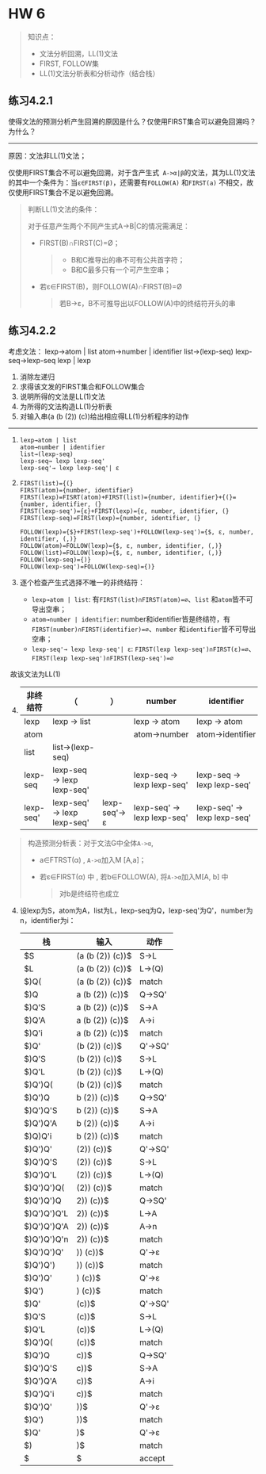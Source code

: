 # HW 6

> 知识点：
>
> - 文法分析回溯，LL(1)文法
> - FIRST, FOLLOW集
> - LL(1)文法分析表和分析动作（结合栈）

## 练习4.2.1

使得文法的预测分析产生回溯的原因是什么？仅使用FIRST集合可以避免回溯吗？为什么？

---

原因：文法非LL(1)文法；

仅使用FIRST集合不可以避免回溯，对于含产生式`` A->α|β``的文法，其为LL(1)文法的其中一个条件为：当`ε∈FIRST(β)`，还需要有`FOLLOW(A)` 和`FIRST(a)` 不相交，故仅使用FIRST集合不足以避免回溯。

> 判断LL(1)文法的条件：
>
> 对于任意产生两个不同产生式A->B|C的情况需满足：
>
> - FIRST(B)∩FIRST(C)=Ø；
>
>   > - B和C推导出的串不可有公共首字符；
>   > - B和C最多只有一个可产生空串；
>
> - 若ε∈FIRST(B)，则FOLLOW(A)∩FIRST(B)=Ø
>
>   > 若B->ε，B不可推导出以FOLLOW(A)中的终结符开头的串

## 练习4.2.2

考虑文法：
    lexp→atom | list
	atom→number | identifier
	list→(lexp-seq)
	lexp-seq→lexp-seq lexp | lexp

1. 消除左递归
2. 求得该文发的FIRST集合和FOLLOW集合
3. 说明所得的文法是LL(1)文法
4. 为所得的文法构造LL(1)分析表
5. 对输入串(a (b (2)) (c))给出相应得LL(1)分析程序的动作

---

1. ```
   lexp→atom | list
   atom→number | identifier
   list→(lexp-seq)
   lexp-seq→ lexp lexp-seq'
   lexp-seq'→ lexp lexp-seq'| ε
   ```

2. ```
   FIRST(list)={(}
   FIRST(atom)={number, identifier}
   FIRST(lexp)=FISRT(atom)+FIRST(list)={number, identifier}+{(}= {number, identifier, (}
   FIRST(lexp-seq')={ε}+FIRST(lexp)={ε, number, identifier, (}
   FIRST(lexp-seq)=FIRST(lexp)={number, identifier, (}
   ```
   
   ```
   FOLLOW(lexp)={$}+FIRST(lexp-seq')+FOLLOW(lexp-seq')={$, ε, number, identifier, (,)}
   FOLLOW(atom)=FOLLOW(lexp)={$, ε, number, identifier, (,)}
   FOLLOW(list)=FOLLOW(lexp)={$, ε, number, identifier, (,)}
   FOLLOW(lexp-seq)={)}
   FOLLOW(lexp-seq')=FOLLOW(lexp-seq)={)}
   ```
	
	


3. 逐个检查产生式选择不唯一的非终结符：
   - `lexp→atom | list`:
     有`FIRST(list)∩FIRST(atom)=∅`、`list` 和`atom`皆不可导出空串；
   - `atom→number | identifier`: 
     number和identifier皆是终结符，有`FIRST(number)∩FIRST(identifier)=∅`、`number` 和`identifier`皆不可导出空串；
   - `lexp-seq'→ lexp lexp-seq'| ε`:
     `FIRST(lexp lexp-seq')∩FIRST(ε)=∅`、`FIRST(lexp lexp-seq')∩FIRST(lexp-seq')=∅`

​		故该文法为LL(1)

4. | 非终结符  | （                         | ）           | number                     | identifier                 | $    |
   | --------- | -------------------------- | ------------ | -------------------------- | -------------------------- | ---- |
   | lexp      | lexp → list                |              | lexp → atom                | lexp → atom                |      |
   | atom      |                            |              | atom→number                | atom→identifier            |      |
   | list      | list→(lexp-seq)            |              |                            |                            |      |
   | lexp-seq  | lexp-seq → lexp lexp-seq'  |              | lexp-seq → lexp lexp-seq'  | lexp-seq → lexp lexp-seq'  |      |
   | lexp-seq' | lexp-seq' → lexp lexp-seq' | lexp-seq'→ ε | lexp-seq' → lexp lexp-seq' | lexp-seq' → lexp lexp-seq' |      |
   
   

>  构造预测分析表：对于文法G中全体`A->α`, 
>
> - a∈FTRST(α)  , `A->α`加入M [A,a]；
>
> - 若ε∈FIRST(α) 中 , 若b∈FOLLOW(A), 将`A->α`加入M[A, b] 中
>
>   > 对b是终结符也成立

4. 设lexp为S，atom为A，list为L，lexp-seq为Q，lexp-seq'为Q'，number为n，identifier为i：
   
   
   | 栈          | 输入             | 动作    |
   | ----------- | ---------------- | ------- |
   | \$S          | (a (b (2)) (c))\$ | S->L    |
   | \$L          | (a (b (2)) (c))\$ | L->(Q)  |
   | \$)Q(        | (a (b (2)) (c))\$ | match   |
   | \$)Q         | a (b (2)) (c))\$  | Q->SQ'  |
   | \$)Q'S       | a (b (2)) (c))\$  | S->A    |
   | \$)Q'A       | a (b (2)) (c))\$  | A->i    |
   | \$)Q'i       | a (b (2)) (c))\$  | match   |
   | \$)Q'        | (b (2)) (c))\$    | Q'->SQ' |
   | \$)Q'S       | (b (2)) (c))\$    | S->L    |
   | \$)Q'L       | (b (2)) (c))\$    | L->(Q)  |
   | \$)Q')Q(     | (b (2)) (c))\$    | match   |
   | \$)Q')Q      | b (2)) (c))\$     | Q->SQ'  |
   | \$)Q')Q'S    | b (2)) (c))\$     | S->A    |
   | \$)Q')Q'A    | b (2)) (c))\$     | A->i    |
   | \$)Q)Q'i     | b (2)) (c))\$     | match   |
   | \$)Q')Q'     | (2)) (c))\$       | Q'->SQ' |
   | \$)Q')Q'S    | (2)) (c))\$       | S->L    |
   | \$)Q')Q'L    | (2)) (c))\$       | L->(Q)  |
   | \$)Q')Q')Q(  | (2)) (c))\$       | match   |
   | \$)Q')Q')Q   | 2)) (c))\$        | Q->SQ'  |
   | \$)Q')Q')Q'L | 2)) (c))\$        | L->A    |
   | \$)Q')Q')Q'A | 2)) (c))\$        | A->n    |
   | \$)Q')Q')Q'n | 2)) (c))\$        | match   |
   | \$)Q')Q')Q'  | )) (c))\$         | Q'->ε   |
   | \$)Q')Q')    | )) (c))\$         | match   |
   | \$)Q')Q'     | ) (c))\$          | Q'->ε   |
   | \$)Q')       | ) (c))\$          | match   |
   | \$)Q'        | (c))\$            | Q'->SQ' |
   | \$)Q'S       | (c))\$            | S->L    |
   | \$)Q'L       | (c))\$            | L->(Q)  |
   | \$)Q')Q(     | (c))\$            | match   |
   | \$)Q')Q      | c))\$             | Q->SQ'  |
   | \$)Q')Q'S    | c))\$             | S->A    |
   | \$)Q')Q'A    | c))\$             | A->i    |
   | \$)Q')Q'i    | c))\$             | match   |
   | \$)Q')Q'     | ))\$              | Q'->ε   |
   | \$)Q')       | ))\$              | match   |
   | \$)Q'        | )\$               | Q'->ε   |
   | \$)          | )\$               | match   |
   | \$           | \$                | accept  |
